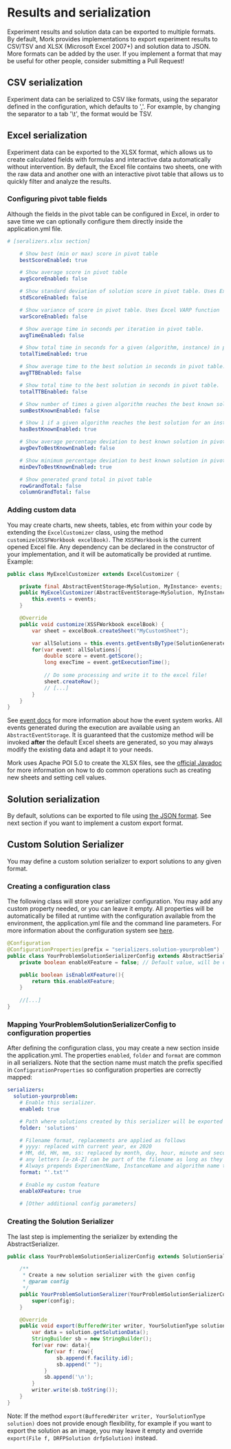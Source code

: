 # Results and serialization

Experiment results and solution data can be exported to multiple formats. By default, Mork provides implementations 
to export experiment results to CSV/TSV and XLSX (Microsoft Excel 2007+) and solution data to JSON. 
More formats can be added by the user. 
If you implement a format that may be useful for other people, consider submitting a Pull Request!

## CSV serialization

Experiment data can be serialized to CSV like formats, using the separator defined in the configuration, which defaults to ','.
For example, by changing the separator to a tab '\t', the format would be TSV.

## Excel serialization

Experiment data can be exported to the XLSX format, which allows us to create calculated fields with formulas 
and interactive data automatically without intervention. By default, the Excel file contains two sheets, 
one with the raw data and another one with an interactive pivot table that allows us to quickly filter and 
analyze the results.

### Configuring pivot table fields

Although the fields in the pivot table can be configured in Excel, in order to save time we can optionally configure them directly
inside the application.yml file.

```yml
# [seralizers.xlsx section]

    # Show best (min or max) score in pivot table
    bestScoreEnabled: true

    # Show average score in pivot table
    avgScoreEnabled: false

    # Show standard deviation of solution score in pivot table. Uses Excel STD_DEVP function
    stdScoreEnabled: false

    # Show variance of score in pivot table. Uses Excel VARP function
    varScoreEnabled: false

    # Show average time in seconds per iteration in pivot table.
    avgTimeEnabled: false

    # Show total time in seconds for a given (algorithm, instance) in pivot table.
    totalTimeEnabled: true

    # Show average time to the best solution in seconds in pivot table.
    avgTTBEnabled: false

    # Show total time to the best solution in seconds in pivot table.
    totalTTBEnabled: false

    # Show number of times a given algorithm reaches the best known solution.
    sumBestKnownEnabled: false

    # Show 1 if a given algorithm reaches the best solution for an instance, 0 otherwise.
    hasBestKnownEnabled: true

    # Show average percentage deviation to best known solution in pivot table.
    avgDevToBestKnownEnabled: false

    # Show minimum percentage deviation to best known solution in pivot table.
    minDevToBestKnownEnabled: true

    # Show generated grand total in pivot table
    rowGrandTotal: false
    columnGrandTotal: false
```

### Adding custom data

You may create charts, new sheets, tables, etc from within your code by extending the `ExcelCustomizer` class, 
using the method `customize(XSSFWorkbook excelBook)`. The `XSSFWorkbook` is 
the current opened Excel file.
Any dependency can be declared in the constructor of your implementation, and it will be automatically be provided at runtime. Example:
```java
public class MyExcelCustomizer extends ExcelCustomizer {

    private final AbstractEventStorage<MySolution, MyInstance> events;
    public MyExcelCustomizer(AbstractEventStorage<MySolution, MyInstance> events) {
        this.events = events;
    }

    @Override
    public void customize(XSSFWorkbook excelBook) {
        var sheet = excelBook.createSheet("MyCustomSheet");

        var allSolutions = this.events.getEventsByType(SolutionGeneratedEvent.class).toList();
        for(var event: allSolutions){
            double score = event.getScore();
            long execTime = event.getExecutionTime();
            
            // Do some processing and write it to the excel file!
            sheet.createRow(); 
            // [...]
        }
    }
}
```
See [event docs](events.md) for more information about how the event system works. All events generated during the execution are available using an `AbstractEventStorage`.
It is guaranteed that the customize method will be invoked **after** the default Excel sheets are generated, so you may always modify the existing data and adapt it to your needs.

Mork uses Apache POI 5.0 to create the XLSX files, see the [official Javadoc](https://poi.apache.org/apidocs/index.html) for more information on how to
do common operations such as creating new sheets and setting cell values.

## Solution serialization 

By default, solutions can be exported to file using [the JSON format](https://developer.mozilla.org/en-US/docs/Learn/JavaScript/Objects/JSON). 
See next section if you want to implement a custom export format.

## Custom Solution Serializer
You may define a custom solution serializer to export solutions to any given format.

### Creating a configuration class
The following class will store your serializer configuration. You may add any custom property needed, or you can leave it empty.
All properties will be automatically be filled at runtime with the configuration available from the environment, 
the application.yml file and the command line parameters. For more information about the configuration system see [here](config.md).

```java
@Configuration
@ConfigurationProperties(prefix = "serializers.solution-yourproblem")
public class YourProblemSolutionSerializerConfig extends AbstractSerializerConfig {
    private boolean enableXFeature = false; // Default value, will be overridden if defined in the application.yml or any other source

    public boolean isEnableXFeature(){
        return this.enableXFeature;
    }
    
    //[...]
}
```

### Mapping YourProblemSolutionSerializerConfig to configuration properties
After defining the configuration class, you may create a new section inside the application.yml. The properties `enabled`, `folder` and `format` are 
common in all serializers.
Note that the section name must match the prefix specified in `ConfigurationProperties` so configuration properties are correctly mapped:
```yml
serializers:
  solution-yourproblem:
    # Enable this serializer.
    enabled: true

    # Path where solutions created by this serializer will be exported
    folder: 'solutions'

    # Filename format, replacements are applied as follows
    # yyyy: replaced with current year, ex 2020
    # MM, dd, HH, mm, ss: replaced by month, day, hour, minute and seconds
    # any letters [a-zA-Z] can be part of the filename as long as they are between single quotes
    # Always prepends ExperimentName, InstanceName and algorithm name to prevent name collisions
    format: "'.txt'"

    # Enable my custom feature
    enableXFeature: true
    
    # [Other additional config parameters]
```

### Creating the Solution Serializer
The last step is implementing the serializer by extending the AbstractSerializer.
```java
public class YourProblemSolutionSerializerConfig extends SolutionSerializer<YourSolutionType, YourInstanceType> {

    /**
     * Create a new solution serializer with the given config
     * @param config
     */
    public YourProblemSolutionSeralizer(YourProblemSolutionSerializerConfig config) {
        super(config);
    }

    @Override
    public void export(BufferedWriter writer, YourSolutionType solution) throws IOException {
        var data = solution.getSolutionData();
        StringBuilder sb = new StringBuilder();
        for(var row: data){
            for(var f: row){
                sb.append(f.facility.id);
                sb.append(" ");
            }
            sb.append('\n');
        }
        writer.write(sb.toString());
    }
}
```

Note: If the method `export(BufferedWriter writer, YourSolutionType solution)` does not provide enough flexibility, 
for example if you want to export the solution as an image, you may leave it empty and override 
`export(File f, DRFPSolution drfpSolution)` instead.
